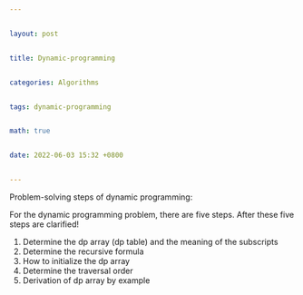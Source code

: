 ```yaml
---


layout: post


title: Dynamic-programming


categories: Algorithms


tags: dynamic-programming


math: true


date: 2022-06-03 15:32 +0800


---
```



Problem-solving steps of dynamic programming:

For the dynamic programming problem, there are five steps. After these five steps are clarified!

1. Determine the dp array (dp table) and the meaning of the subscripts
2. Determine the recursive formula
3. How to initialize the dp array
4. Determine the traversal order
5. Derivation of dp array by example
